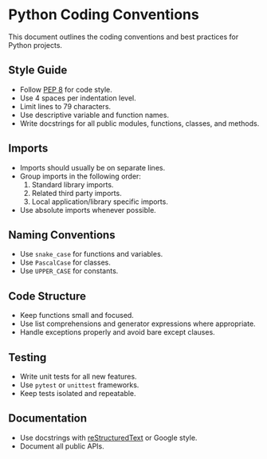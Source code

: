 # Python Coding Conventions

This document outlines the coding conventions and best practices for Python projects.

## Style Guide

- Follow [PEP 8](https://www.python.org/dev/peps/pep-0008/) for code style.
- Use 4 spaces per indentation level.
- Limit lines to 79 characters.
- Use descriptive variable and function names.
- Write docstrings for all public modules, functions, classes, and methods.

## Imports

- Imports should usually be on separate lines.
- Group imports in the following order:
  1. Standard library imports.
  2. Related third party imports.
  3. Local application/library specific imports.
- Use absolute imports whenever possible.

## Naming Conventions

- Use `snake_case` for functions and variables.
- Use `PascalCase` for classes.
- Use `UPPER_CASE` for constants.

## Code Structure

- Keep functions small and focused.
- Use list comprehensions and generator expressions where appropriate.
- Handle exceptions properly and avoid bare except clauses.

## Testing

- Write unit tests for all new features.
- Use `pytest` or `unittest` frameworks.
- Keep tests isolated and repeatable.

## Documentation

- Use docstrings with [reStructuredText](https://www.sphinx-doc.org/en/master/usage/restructuredtext/basics.html) or Google style.
- Document all public APIs.
